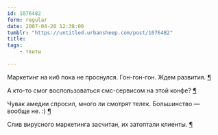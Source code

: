 ```yaml
---
id: 1076482
form: regular
date: 2007-04-20 12:38:00
tumblr: "https://untitled.urbansheep.com/post/1076482"
title:
tags:
    - твиты

---
```


<p>Маркетинг на киб пока не проснулся. Гон-гон-гон. Ждем развития. <a href="http://twitter.com/urbansheep/statuses/33841972">¶</a></p>

<p>А кто-то смог воспользоваться смс-сервисом на этой конфе? <a href="http://twitter.com/urbansheep/statuses/33842902">¶</a></p>

<p>Чувак амедии спросил, много ли смотрят телек. Большинство — вообще не. :) <a href="http://twitter.com/urbansheep/statuses/33877482">¶</a></p>

<p>Слив вирусного маркетинга засчитан, их затоптали клиенты. <a href="http://twitter.com/urbansheep/statuses/33910762">¶</a></p>

